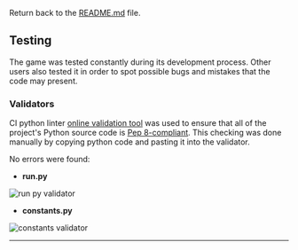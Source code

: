 Return back to the [README.md](README.md) file.

## Testing

The game was tested constantly during its development process.
Other users also tested it in order to spot possible bugs and mistakes that the code may present.

### Validators

CI python linter [online validation tool](https://pep8ci.herokuapp.com/) was used to ensure that all of the project's Python source code is [Pep 8-compliant](https://legacy.python.org/dev/peps/pep-0008/). This checking was done manually by copying python code and pasting it into the validator.

No errors were found:

- **run.py**

![run py validator](https://github.com/Jackevans47/Snake/assets/148341732/e1307452-8335-4cb0-83e6-5f0736d290a5)


- **constants.py**

![constants validator](https://github.com/Jackevans47/Snake/assets/148341732/9a04353d-61dd-4f40-90ad-4aeebbd64308)

---
